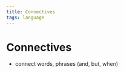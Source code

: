 ```yaml
---
title: Connectives
tags: language
---
```


# Connectives
- connect words, phrases (and, but, when)




























































